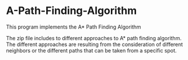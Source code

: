 # A-Path-Finding-Algorithm
This program implements the A* Path Finding Algorithm

The zip file includes to different approaches to A* path finding algorithm.
The different approaches are resulting from the consideration of different neighbors 
or the different paths that can be taken from a specific spot.
